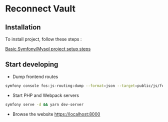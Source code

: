 # Reconnect Vault

## Installation

To install project, follow these steps :

[Basic Symfony/Mysql project setup steps](https://ambroise.reconnect.fr/books/modes-operatoires/page/installation-projet-symfonymysql)

## Start developing

* Dump frontend routes

```bash
symfony console fos:js-routing:dump --format=json --target=public/js/fos_js_routes.json
```

* Start PHP and Webpack servers

```bash
symfony serve -d && yarn dev-server
```

* Browse the website [https://localhost:8000](https://localhost:8000)
